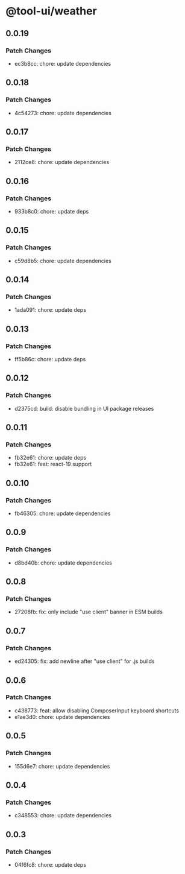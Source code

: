 # @tool-ui/weather

## 0.0.19

### Patch Changes

- ec3b8cc: chore: update dependencies

## 0.0.18

### Patch Changes

- 4c54273: chore: update dependencies

## 0.0.17

### Patch Changes

- 2112ce8: chore: update dependencies

## 0.0.16

### Patch Changes

- 933b8c0: chore: update deps

## 0.0.15

### Patch Changes

- c59d8b5: chore: update dependencies

## 0.0.14

### Patch Changes

- 1ada091: chore: update deps

## 0.0.13

### Patch Changes

- ff5b86c: chore: update deps

## 0.0.12

### Patch Changes

- d2375cd: build: disable bundling in UI package releases

## 0.0.11

### Patch Changes

- fb32e61: chore: update deps
- fb32e61: feat: react-19 support

## 0.0.10

### Patch Changes

- fb46305: chore: update dependencies

## 0.0.9

### Patch Changes

- d8bd40b: chore: update dependencies

## 0.0.8

### Patch Changes

- 27208fb: fix: only include "use client" banner in ESM builds

## 0.0.7

### Patch Changes

- ed24305: fix: add newline after "use client" for .js builds

## 0.0.6

### Patch Changes

- c438773: feat: allow disabling ComposerInput keyboard shortcuts
- e1ae3d0: chore: update dependencies

## 0.0.5

### Patch Changes

- 155d6e7: chore: update dependencies

## 0.0.4

### Patch Changes

- c348553: chore: update dependencies

## 0.0.3

### Patch Changes

- 04f6fc8: chore: update deps
